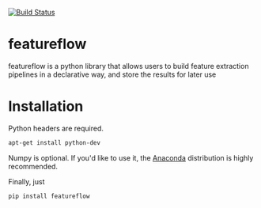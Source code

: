 [![Build Status](https://travis-ci.org/JohnVinyard/featureflow.svg?branch=master)](https://travis-ci.org/JohnVinyard/featureflow)
# featureflow
featureflow is a python library that allows users to build feature extraction pipelines in a declarative way, and store the results for later use

# Installation

Python headers are required.

```bash
apt-get install python-dev
```

Numpy is optional.  If you'd like to use it, the [Anaconda](https://www.continuum.io/downloads) distribution is highly recommended.

Finally, just

```bash
pip install featureflow
```


